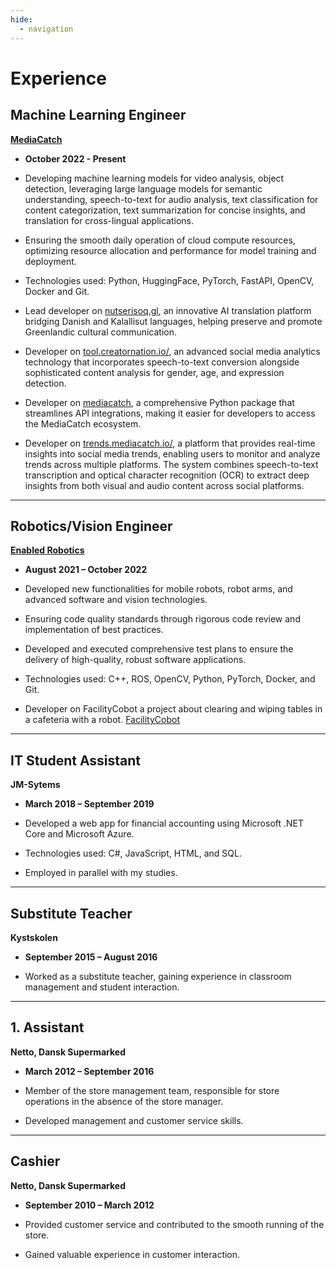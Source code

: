 ```yaml
---
hide:
  - navigation
---
```


# Experience

## Machine Learning Engineer

**[MediaCatch](https://mediacatch.io/)**

* **October 2022 - Present**

* Developing machine learning models for video analysis, object detection, leveraging large language models for semantic understanding, speech-to-text for audio analysis, text classification for content categorization, text summarization for concise insights, and translation for cross-lingual applications.
* Ensuring the smooth daily operation of cloud compute resources, optimizing resource allocation and performance for model training and deployment.
* Technologies used: Python, HuggingFace, PyTorch, FastAPI, OpenCV, Docker and Git.
* Lead developer on [nutserisoq.gl](https://nutserisoq.gl/da/about), an innovative AI translation platform bridging Danish and Kalallisut languages, helping preserve and promote Greenlandic cultural communication.
* Developer on [tool.creatornation.io/](https://tool.creatornation.io/), an advanced social media analytics technology that incorporates speech-to-text conversion alongside sophisticated content analysis for gender, age, and expression detection.
* Developer on [mediacatch](https://api.mediacatch.io/mediacatch/docs/), a comprehensive Python package that streamlines API integrations, making it easier for developers to access the MediaCatch ecosystem.
* Developer on [trends.mediacatch.io/](https://trends.mediacatch.io/), a platform that provides real-time insights into social media trends, enabling users to monitor and analyze trends across multiple platforms. The system combines speech-to-text transcription and optical character recognition (OCR) to extract deep insights from both visual and audio content across social platforms.

--- 

## Robotics/Vision Engineer

**[Enabled Robotics](https://www.enabled-robotics.com/)**

* **August 2021 – October 2022**

* Developed new functionalities for mobile robots, robot arms, and advanced software and vision technologies.
* Ensuring code quality standards through rigorous code review and implementation of best practices.
* Developed and executed comprehensive test plans to ensure the delivery of high-quality, robust software applications.
* Technologies used: C++, ROS, OpenCV, Python, PyTorch, Docker, and Git.
* Developer on FacilityCobot a project about clearing and wiping tables in a cafeteria with a robot. [FacilityCobot](https://www.sdu.dk/en/forskning/sdurobotics/researchprojects/facilitycobot)

--- 

## IT Student Assistant

**JM-Sytems**

* **March 2018 – September 2019**

* Developed a web app for financial accounting using Microsoft .NET Core and Microsoft Azure. 
* Technologies used: C#, JavaScript, HTML, and SQL.
* Employed in parallel with my studies.

--- 

## Substitute Teacher

**Kystskolen**

* **September 2015 – August 2016**

* Worked as a substitute teacher, gaining experience in classroom management and student interaction.

--- 

## 1. Assistant

**Netto, Dansk Supermarked**

* **March 2012 – September 2016**

* Member of the store management team, responsible for store operations in the absence of the store manager.
* Developed management and customer service skills.

--- 

## Cashier

**Netto, Dansk Supermarked**

* **September 2010 – March 2012**

* Provided customer service and contributed to the smooth running of the store.
* Gained valuable experience in customer interaction.

